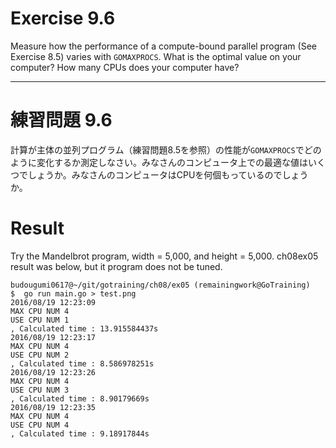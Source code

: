 # Exercise 9.6
Measure how the performance of a compute-bound parallel program (See Exercise 8.5) varies with `GOMAXPROCS`. What is the optimal value on your computer? How many CPUs does your computer have?

---
# 練習問題 9.6
計算が主体の並列プログラム（練習問題8.5を参照）の性能が`GOMAXPROCS`でどのように変化するか測定しなさい。みなさんのコンピュータ上での最適な値はいくつでしょうか。みなさんのコンピュータはCPUを何個もっているのでしょうか。


# Result
Try the Mandelbrot program, width = 5,000, and  height = 5,000.
ch08ex05 result was below, but it program does not be tuned. 


````shel
budougumi0617@~/git/gotraining/ch08/ex05 (remainingwork@GoTraining)
$  go run main.go > test.png
2016/08/19 12:23:09
MAX CPU NUM 4
USE CPU NUM 1
, Calculated time : 13.915584437s
2016/08/19 12:23:17
MAX CPU NUM 4
USE CPU NUM 2
, Calculated time : 8.586978251s
2016/08/19 12:23:26
MAX CPU NUM 4
USE CPU NUM 3
, Calculated time : 8.90179669s
2016/08/19 12:23:35
MAX CPU NUM 4
USE CPU NUM 4
, Calculated time : 9.18917844s
